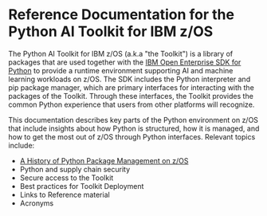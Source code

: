 # Reference Documentation for the Python AI Toolkit for IBM z/OS
The Python AI Toolkit for IBM z/OS (a.k.a "the Toolkit") is a library of packages that are used 
together with the 
[IBM Open Enterprise SDK for Python](https://www.ibm.com/products/open-enterprise-python-zos) to 
provide a runtime environment supporting AI and machine learning workloads on z/OS.  The SDK includes 
the Python interpreter and pip package manager, which are primary interfaces for interacting with the 
packages of the Toolkit.  Through these interfaces, the Toolkit provides the common Python experience 
that users from other platforms will recognize.

This documentation describes key parts of the Python environment on z/OS that include insights about 
how Python is structured, how it is managed, and how to get the most out of z/OS through Python 
interfaces.  Relevant topics include:

- [A History of Python Package Management on z/OS](./package_mgmt_history.md)
- Python and supply chain security
- Secure access to the Toolkit
- Best practices for Toolkit Deployment
- Links to Reference material
- Acronyms